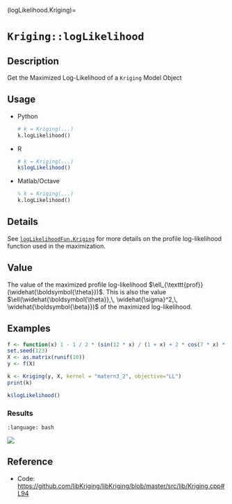 (logLikelihood.Kriging)=
# `Kriging::logLikelihood`


## Description

Get the Maximized Log-Likelihood of a `Kriging` Model Object


## Usage

* Python
    ```python
    # k = Kriging(...)
    k.logLikelihood()
    ```
* R
    ```r
    # k = Kriging(...)
    k$logLikelihood()
    ```
* Matlab/Octave
    ```octave
    % k = Kriging(...)
    k.logLikelihood()
    ```
## Details
 
See [`logLikelihoodFun.Kriging`](logLikelihoodFun.Kriging) for more
details on the profile log-likelihood function used in the
maximization.

## Value

The value of the maximized profile log-likelihood
$\ell_{\texttt{prof}}(\widehat{\boldsymbol{\theta}})$. This is also
the value $\ell(\widehat{\boldsymbol{\theta}},\, \widehat{\sigma}^2,\,
\widehat{\boldsymbol{\beta}})$ of the maximized log-likelihood.

## Examples

```r
f <- function(x) 1 - 1 / 2 * (sin(12 * x) / (1 + x) + 2 * cos(7 * x) * x^5 + 0.7)
set.seed(123)
X <- as.matrix(runif(10))
y <- f(X)

k <- Kriging(y, X, kernel = "matern3_2", objective="LL")
print(k)

k$logLikelihood()
```

### Results
```{literalinclude} ../functions/examples/logLikelihood.Kriging.md.Rout
:language: bash
```
![](../functions/examples/logLikelihood.Kriging.md.png)


## Reference

* Code: <https://github.com/libKriging/libKriging/blob/master/src/lib/Kriging.cpp#L94>
